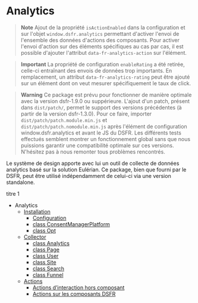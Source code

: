 
# Analytics

> **Note**
> Ajout de la propriété `isActionEnabled` dans la configuration et sur l'objet `window.dsfr.analytics` permettant d'activer l'envoi de l'ensemble des données d'actions des composants. Pour activer l'envoi d'action sur des éléments spécifiques au cas par cas, il est possible d'ajouter l'attribut `data-fr-analytics-action` sur l'élément.

> **Important**
> La propriété de configuration `enableRating` a été retirée, celle-ci entraînant des envois de données trop importants. En remplacement, un attribut `data-fr-analytics-rating` peut être ajouté sur un élément dont on veut mesurer spécifiquement le taux de click.

> **Warning**
> Ce package est prévu pour fonctionner de manière optimale avec la version dsfr-1.9.0 ou suppérieure.
> L'ajout d'un patch, présent dans `dist/patch/`, permet le support des versions précédentes (à partir de la version dsfr-1.3.0).
> Pour ce faire, importer `dist/patch/patch.module.min.js` et `dist/patch/patch.nomodule.min.js` après l'élément de configuration window.dsfr.analytics et avant le JS du DSFR.
> Les différents tests effectués semblent montrer un fonctionnement global sans que nous puissions garantir une compatibilité optimale sur ces versions. N'hésitez pas à nous remonter tous problèmes rencontrés.


Le système de design apporte avec lui un outil de collecte de données analytics basé sur la solution Eulérian. Ce package, bien que fourni par le DSFR, peut être utilisé indépendamment de celui-ci via une version standalone.

<tabs><tab>titre 1<tab>


- Analytics
  - [Installation](installation/index.md)
    - [Configuration](installation/configuration.md)
    - [class ConsentManagerPlatform](installation/cmp.md)
    - [class Opt](installation/opt.md)
  - [Collector](collector/index.md)
    - [class Analytics](collector/analytics.md)
    - [class Page](collector/page.md)
    - [class User](collector/user.md)
    - [class Site](collector/site.md)
    - [class Search](collector/search.md)
    - [class Funnel](collector/funnel.md)
  - [Actions](actions/index.md)
    - [Actions d’interaction hors composant](actions/custom-actions.md)
    - [Actions sur les composants DSFR](actions/component-actions.md)
